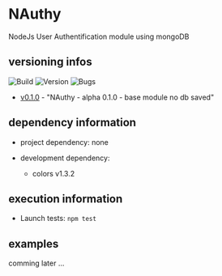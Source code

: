 # NAuthy
NodeJs User Authentification module using mongoDB

## versioning infos
![Build](https://img.shields.io/badge/build-alpha-yellowgreen.svg)
![Version](https://img.shields.io/badge/version-0.1.0-blue.svg)
![Bugs](https://img.shields.io/badge/bug_report-0-brightgreen.svg)

  * [v0.1.0](https://github.com/hugodecasta/NAuthy/releases/tag/v0.1.0) - "NAuthy - alpha 0.1.0 - base module no db saved"

## dependency information

  * project dependency:
    none

  * development dependency:
    * colors v1.3.2

## execution information
  * Launch tests: `npm test`

## examples
comming later ...

